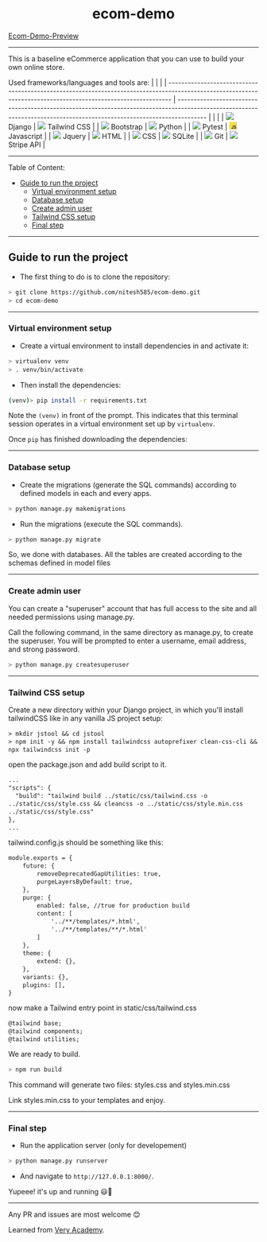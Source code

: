 <h1 align="center" >ecom-demo</h1>

[Ecom-Demo-Preview](https://drive.google.com/file/d/12eHbRAD4pYCgHngu_gJ678hgK7oYwgxk/view?usp=sharing)

-----------------------------------------
This is a baseline eCommerce application that you can use to build your own online store.

Used frameworks/languages and tools are:
|                                                                                                                                                          |                                                                                                                                                                      |
| ------------------------------------------------------------------------------------------------------------------------------------------------------------- | --------------------------------------------------------------------------------------------------------------------------------------------------------------------- |
|                                                                                                                                                               |
| <img style="width:15px" src="https://img.stackshare.io/service/994/4aGjtNQv.png"> Django                                                                      | <img style="width:15px" src="https://www.drupal.org/files/project-images/screenshot_361.png"> Tailwind CSS                                                            |
| <img style="width:15px" src="https://avatars.githubusercontent.com/u/2918581?s=200&v=4"> Bootstrap                                                            | <img style="width:15px" src="https://upload.wikimedia.org/wikipedia/commons/thumb/c/c3/Python-logo-notext.svg/1024px-Python-logo-notext.svg.png"> Python              |
| <img style="width:15px" src="https://docs.pytest.org/en/stable/_static/pytest1.png"> Pytest                                                                   | <img style="width:15px" src="https://raw.githubusercontent.com/github/explore/80688e429a7d4ef2fca1e82350fe8e3517d3494d/topics/javascript/javascript.png"> Javascript  |
| <img style="width:15px" src="https://avatars.githubusercontent.com/u/70142?s=200&v=4"> Jquery                                                                 | <img style="height:15px" src="https://upload.wikimedia.org/wikipedia/commons/thumb/6/61/HTML5_logo_and_wordmark.svg/1200px-HTML5_logo_and_wordmark.svg.png"> HTML     |
| <img style="width:15px" src="https://upload.wikimedia.org/wikipedia/commons/thumb/d/d5/CSS3_logo_and_wordmark.svg/1200px-CSS3_logo_and_wordmark.svg.png"> CSS | <img style="width:15px" src="https://upload.wikimedia.org/wikipedia/commons/thumb/9/97/Sqlite-square-icon.svg/2048px-Sqlite-square-icon.svg.png"> SQLite              |
| <img style="width:15px" src="https://upload.wikimedia.org/wikipedia/commons/thumb/3/3f/Git_icon.svg/2048px-Git_icon.svg.png"> Git                             | <img style="width:15px" src="https://upload.wikimedia.org/wikipedia/en/thumb/e/eb/Stripe_logo%2C_revised_2016.png/1024px-Stripe_logo%2C_revised_2016.png"> Stripe API |

--------------------------------------------------
Table of Content:
- [Guide to run the project](#guide-to-run-the-project)
  - [Virtual environment setup](#virtual-environment-setup)
  - [Database setup](#database-setup)
  - [Create admin user](#create-admin-user)
  - [Tailwind CSS setup](#tailwind-css-setup)
  - [Final step](#final-step)

--------------------------------------------------
## Guide to run the project

- The first thing to do is to clone the repository:

```sh
> git clone https://github.com/nitesh585/ecom-demo.git
> cd ecom-demo
```
----------------------------------------------------
### Virtual environment setup

- Create a virtual environment to install dependencies in and activate it:

```sh
> virtualenv venv
> . venv/bin/activate
```

- Then install the dependencies:

```sh
(venv)> pip install -r requirements.txt
```
Note the `(venv)` in front of the prompt. This indicates that this terminal
session operates in a virtual environment set up by `virtualenv`.

Once `pip` has finished downloading the dependencies:

----------------------------------------------------------
### Database setup
- Create the migrations (generate the SQL commands) according to defined models in each and every apps.
```sh
> python manage.py makemigrations
```

- Run the migrations (execute the SQL commands).
```sh
> python manage.py migrate
```
So, we done with databases. All the tables are created according to the schemas defined in model files

---------------------------------------------
### Create admin user
You can create a "superuser" account that has full access to the site and all needed permissions using manage.py.

Call the following command, in the same directory as manage.py, to create the superuser. You will be prompted to enter a username, email address, and strong password.

```sh
> python manage.py createsuperuser
```
---------------------------------------------
### Tailwind CSS setup
Create a new directory within your Django project, in which you'll install tailwindCSS like in any vanilla JS project setup:
```
> mkdir jstool && cd jstool
> npm init -y && npm install tailwindcss autoprefixer clean-css-cli && npx tailwindcss init -p
```

open the package.json and add build script to it.
```
...
"scripts": {
  "build": "tailwind build ../static/css/tailwind.css -o ../static/css/style.css && cleancss -o ../static/css/style.min.css ../static/css/style.css"
},
...
```

tailwind.config.js should be something like this:
```
module.exports = {
    future: {
        removeDeprecatedGapUtilities: true,
        purgeLayersByDefault: true,
    },
    purge: {
        enabled: false, //true for production build
        content: [
            '../**/templates/*.html',
            '../**/templates/**/*.html'
        ]
    },
    theme: {
        extend: {},
    },
    variants: {},
    plugins: [],
}
```
now make a Tailwind entry point in static/css/tailwind.css
```
@tailwind base;
@tailwind components;
@tailwind utilities;
```

We are ready to build.
```sh
> npm run build
```
This command will generate two files: styles.css and styles.min.css

Link styles.min.css to your templates and enjoy.

---------------------------------------------
### Final step
- Run the application server (only for developement)
```sh
> python manage.py runserver
```
- And navigate to `http://127.0.0.1:8000/`.

Yupeee! it's up and running 😃🤩 

----------------------------------------------
Any PR and issues are most welcome 😊

Learned from [Very Academy](https://www.youtube.com/watch?v=UqSJCVePEWU&list=PLOLrQ9Pn6caxY4Q1U9RjO1bulQp5NDYS_&ab_channel=VeryAcademy).
